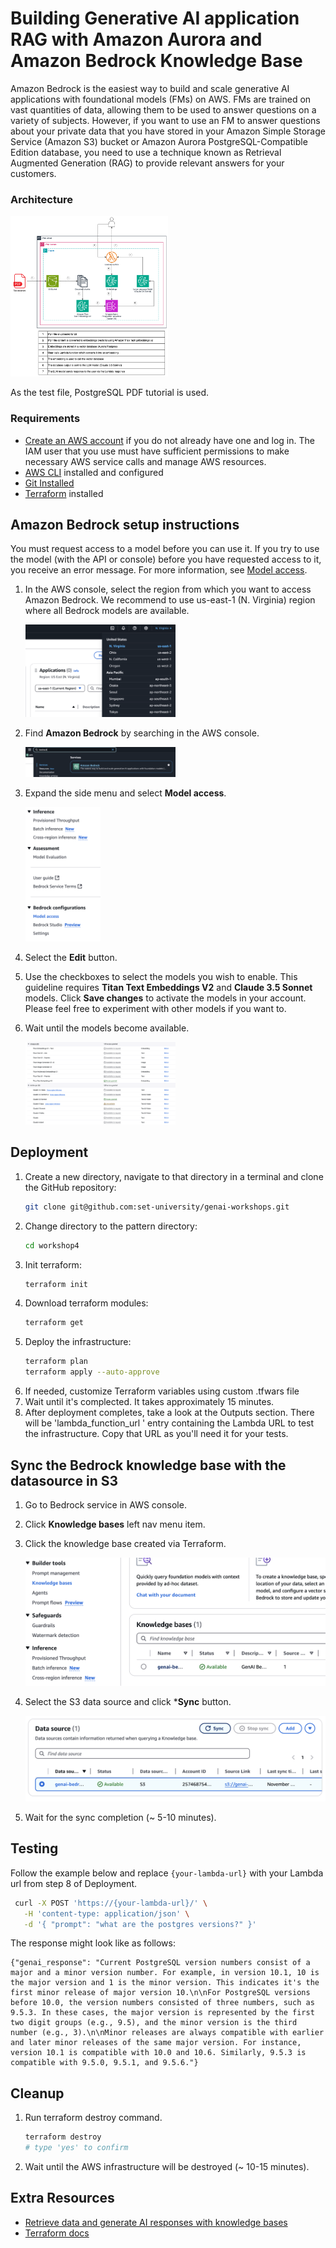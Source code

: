 # Building Generative AI application RAG with Amazon Aurora and Amazon Bedrock Knowledge Base

Amazon Bedrock is the easiest way to build and scale generative AI applications with foundational models (FMs) on AWS.
FMs are
trained on vast quantities of data, allowing them to be used to answer questions on a variety of subjects. However, if
you want to use an FM to answer questions about your private data that you have stored in your Amazon Simple Storage
Service (Amazon S3) bucket or Amazon Aurora PostgreSQL-Compatible Edition database, you need to use a technique known as
Retrieval Augmented Generation (RAG) to provide relevant answers for your customers.

### Architecture

<img src="docs/architecture.png" alt="Bedrock selection" style="width:50%; height: auto;"/>

As the test file, PostgreSQL PDF tutorial is used.

### Requirements

* [Create an AWS account](https://portal.aws.amazon.com/gp/aws/developer/registration/index.html) if you do not already
  have one and log in. The IAM user that you use must have sufficient permissions to make necessary AWS service calls
  and manage AWS resources.
* [AWS CLI](https://docs.aws.amazon.com/cli/latest/userguide/install-cliv2.html) installed and configured
* [Git Installed](https://git-scm.com/book/en/v2/Getting-Started-Installing-Git)
* [Terraform](https://developer.hashicorp.com/terraform/tutorials/aws-get-started/install-cli) installed

## Amazon Bedrock setup instructions

You must request access to a model before you can use it. If you try to use the model (with the API or console) before
you have requested access to it, you receive an error message. For more information,
see [Model access](https://docs.aws.amazon.com/bedrock/latest/userguide/model-access.html).

1. In the AWS console, select the region from which you want to access Amazon Bedrock. We recommend to use us-east-1 (N.
   Virginia) region where all Bedrock models are available.
   
   <img src="docs/bedrock_setup_1.png" alt="Region selection" style="width:50%; height: auto;"/>

2. Find **Amazon Bedrock** by searching in the AWS console.

   <img src="docs/bedrock_setup_2.png" alt="Bedrock selection" style="width:50%; height: auto;"/>

3. Expand the side menu and select **Model access**.

   <img src="docs/bedrock_setup_3.png" alt="Model access" style="width:25%; height: auto;"/>

4. Select the **Edit** button.
5. Use the checkboxes to select the models you wish to enable. This guideline requires **Titan Text Embeddings V2** and
   **Claude 3.5 Sonnet** models. Click **Save
   changes** to activate the models in your account. Please feel free to
   experiment with other models if you want to.
6. Wait until the models become available.

   <img src="docs/bedrock_setup_4.png" alt="Model access" style="width:50%; height: auto;"/>

## Deployment

1. Create a new directory, navigate to that directory in a terminal and clone the GitHub repository:
   ```bash
   git clone git@github.com:set-university/genai-workshops.git
   ```
2. Change directory to the pattern directory:
    ```bash
    cd workshop4
    ```
3. Init terraform:
    ```bash
    terraform init
    ```
4. Download terraform modules:
    ```bash
    terraform get
    ```
5. Deploy the infrastructure:
    ```bash
    terraform plan
    terraform apply --auto-approve 
    ```
6. If needed, customize Terraform variables using custom .tfwars file
7. Wait until it's complected. It takes approximately 15 minutes.
8. After deployment completes, take a look at the Outputs section. There will be 'lambda_function_url ' entry containing
   the Lambda URL to
   test the infrastructure. Copy that URL as you'll need it for your tests.

## Sync the Bedrock knowledge base with the datasource in S3

1. Go to Bedrock service in AWS console.
2. Click **Knowledge bases** left nav menu item.
3. Click the knowledge base created via Terraform.

   ![kb_sync_1](docs/kb_sync_1.png)

4. Select the S3 data source and click ***Sync** button.

   ![kb_sync_2](docs/kb_sync_2.png)

5. Wait for the sync completion (~ 5-10 minutes).

## Testing

Follow the example below and replace `{your-lambda-url}` with your Lambda url from step 8 of Deployment.

```bash
 curl -X POST 'https://{your-lambda-url}/' \
   -H 'content-type: application/json' \
   -d '{ "prompt": "what are the postgres versions?" }'
```

The response might look like as follows:

```text
{"genai_response": "Current PostgreSQL version numbers consist of a major and a minor version number. For example, in version 10.1, 10 is the major version and 1 is the minor version. This indicates it's the first minor release of major version 10.\n\nFor PostgreSQL versions before 10.0, the version numbers consisted of three numbers, such as 9.5.3. In these cases, the major version is represented by the first two digit groups (e.g., 9.5), and the minor version is the third number (e.g., 3).\n\nMinor releases are always compatible with earlier and later minor releases of the same major version. For instance, version 10.1 is compatible with 10.0 and 10.6. Similarly, 9.5.3 is compatible with 9.5.0, 9.5.1, and 9.5.6."}
```

## Cleanup

1. Run terraform destroy command.
    ```bash
    terraform destroy
   # type 'yes' to confirm
    ```
2. Wait until the AWS infrastructure will be destroyed (~ 10-15 minutes).

## Extra Resources

* [Retrieve data and generate AI responses with knowledge bases](https://docs.aws.amazon.com/bedrock/latest/userguide/knowledge-base.html)
* [Terraform docs](https://developer.hashicorp.com/terraform/docs)